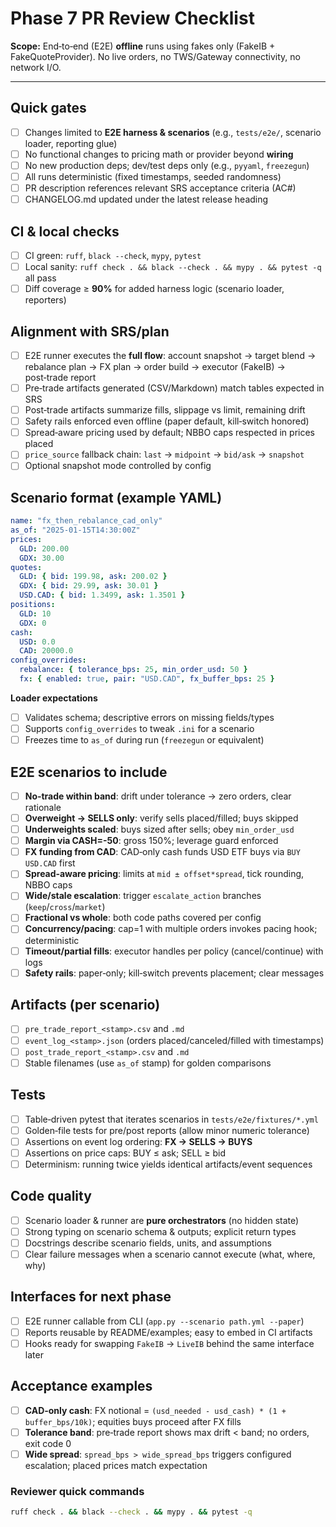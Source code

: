 # Phase 7 PR Review Checklist

**Scope:** End‑to‑end (E2E) **offline** runs using fakes only (FakeIB + FakeQuoteProvider). No live orders, no TWS/Gateway connectivity, no network I/O.

---

## Quick gates
- [ ] Changes limited to **E2E harness & scenarios** (e.g., `tests/e2e/`, scenario loader, reporting glue)
- [ ] No functional changes to pricing math or provider beyond **wiring**
- [ ] No new production deps; dev/test deps only (e.g., `pyyaml`, `freezegun`)
- [ ] All runs deterministic (fixed timestamps, seeded randomness)
- [ ] PR description references relevant SRS acceptance criteria (AC#)
- [ ] CHANGELOG.md updated under the latest release heading

## CI & local checks
- [ ] CI green: `ruff`, `black --check`, `mypy`, `pytest`
- [ ] Local sanity: `ruff check . && black --check . && mypy . && pytest -q` all pass
- [ ] Diff coverage ≥ **90%** for added harness logic (scenario loader, reporters)

## Alignment with SRS/plan
- [ ] E2E runner executes the **full flow**: account snapshot → target blend → rebalance plan → FX plan → order build → executor (FakeIB) → post‑trade report
- [ ] Pre‑trade artifacts generated (CSV/Markdown) match tables expected in SRS
- [ ] Post‑trade artifacts summarize fills, slippage vs limit, remaining drift
- [ ] Safety rails enforced even offline (paper default, kill‑switch honored)
- [ ] Spread‑aware pricing used by default; NBBO caps respected in prices placed
- [ ] `price_source` fallback chain: `last` → `midpoint` → `bid/ask` → `snapshot`
- [ ] Optional snapshot mode controlled by config

## Scenario format (example YAML)
```yaml
name: "fx_then_rebalance_cad_only"
as_of: "2025-01-15T14:30:00Z"
prices:
  GLD: 200.00
  GDX: 30.00
quotes:
  GLD: { bid: 199.98, ask: 200.02 }
  GDX: { bid: 29.99, ask: 30.01 }
  USD.CAD: { bid: 1.3499, ask: 1.3501 }
positions:
  GLD: 10
  GDX: 0
cash:
  USD: 0.0
  CAD: 20000.0
config_overrides:
  rebalance: { tolerance_bps: 25, min_order_usd: 50 }
  fx: { enabled: true, pair: "USD.CAD", fx_buffer_bps: 25 }
```

**Loader expectations**
- [ ] Validates schema; descriptive errors on missing fields/types
- [ ] Supports `config_overrides` to tweak `.ini` for a scenario
- [ ] Freezes time to `as_of` during run (`freezegun` or equivalent)

## E2E scenarios to include
- [ ] **No‑trade within band**: drift under tolerance → zero orders, clear rationale
- [ ] **Overweight → SELLS only**: verify sells placed/filled; buys skipped
- [ ] **Underweights scaled**: buys sized after sells; obey `min_order_usd`
- [ ] **Margin via CASH=-50**: gross 150%; leverage guard enforced
- [ ] **FX funding from CAD**: CAD‑only cash funds USD ETF buys via `BUY USD.CAD` first
- [ ] **Spread‑aware pricing**: limits at `mid ± offset*spread`, tick rounding, NBBO caps
- [ ] **Wide/stale escalation**: trigger `escalate_action` branches (`keep`/`cross`/`market`)
- [ ] **Fractional vs whole**: both code paths covered per config
- [ ] **Concurrency/pacing**: cap=1 with multiple orders invokes pacing hook; deterministic
- [ ] **Timeout/partial fills**: executor handles per policy (cancel/continue) with logs
- [ ] **Safety rails**: paper‑only; kill‑switch prevents placement; clear messages

## Artifacts (per scenario)
- [ ] `pre_trade_report_<stamp>.csv` and `.md`
- [ ] `event_log_<stamp>.json` (orders placed/canceled/filled with timestamps)
- [ ] `post_trade_report_<stamp>.csv` and `.md`
- [ ] Stable filenames (use `as_of` stamp) for golden comparisons

## Tests
- [ ] Table‑driven pytest that iterates scenarios in `tests/e2e/fixtures/*.yml`
- [ ] Golden‑file tests for pre/post reports (allow minor numeric tolerance)
- [ ] Assertions on event log ordering: **FX → SELLS → BUYS**
- [ ] Assertions on price caps: BUY ≤ ask; SELL ≥ bid
- [ ] Determinism: running twice yields identical artifacts/event sequences

## Code quality
- [ ] Scenario loader & runner are **pure orchestrators** (no hidden state)
- [ ] Strong typing on scenario schema & outputs; explicit return types
- [ ] Docstrings describe scenario fields, units, and assumptions
- [ ] Clear failure messages when a scenario cannot execute (what, where, why)

## Interfaces for next phase
- [ ] E2E runner callable from CLI (`app.py --scenario path.yml --paper`)
- [ ] Reports reusable by README/examples; easy to embed in CI artifacts
- [ ] Hooks ready for swapping `FakeIB` → `LiveIB` behind the same interface later

## Acceptance examples
- [ ] **CAD‑only cash**: FX notional = `(usd_needed - usd_cash) * (1 + buffer_bps/10k)`; equities buys proceed after FX fills
- [ ] **Tolerance band**: pre‑trade report shows max drift < band; no orders, exit code 0
- [ ] **Wide spread**: `spread_bps > wide_spread_bps` triggers configured escalation; placed prices match expectation

### Reviewer quick commands
```bash
ruff check . && black --check . && mypy . && pytest -q
```
